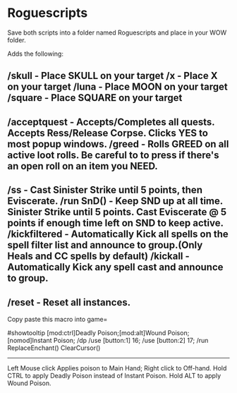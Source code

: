 # Roguescripts

Save both scripts into a folder named Roguescripts and place in your WOW folder.

Adds the following:

/skull  - Place SKULL on your target
/x      - Place X on your target
/luna   - Place MOON on your target
/square - Place SQUARE on your target
-------------------------------------
/acceptquest  -  Accepts/Completes all quests. Accepts Ress/Release Corpse. Clicks YES to most popup windows.
/greed        -  Rolls GREED on all active loot rolls. Be careful to to press if there's an open roll on an item you NEED.
-------------------------------------
/ss           -  Cast Sinister Strike until 5 points, then Eviscerate.
/run SnD()    -  Keep SND up at all time. Sinister Strike until 5 points. Cast Eviscerate @ 5 points if enough time left on SND to keep active.
/kickfiltered -  Automatically Kick all spells on the spell filter list and announce to group.(Only Heals and CC spells by default)
/kickall      -  Automatically Kick any spell cast and announce to group.
-------------------------------------
/reset              -  Reset all instances.
-------------------------------------


Copy paste this macro into game=

#showtooltip [mod:ctrl]Deadly Poison;[mod:alt]Wound Poison;[nomod]Instant Poison;
/dp
/use [button:1] 16;
/use [button:2] 17;
/run ReplaceEnchant() ClearCursor()

---------------------------------------
Left Mouse click Applies poison to Main Hand;
Right click to Off-hand.
Hold CTRL to apply Deadly Poison instead of Instant Poison.
Hold ALT to apply Wound Poison.

